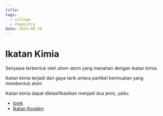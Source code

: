 ```yaml
---
title: 
tags: 
  - college
  - chemistry
date: 2024-09-10
---
```


# Ikatan Kimia

Senyawa terbentuk oleh atom-atom yang menahan dengan ikatan kimia.

Ikatan kimia terjadi dari gaya tarik antara partikel bermuatan yang membentuk atom

Ikatan kimia dapat diklasifikasikan menjadi dua jenis, yaitu:

- [Ionik](Ikatan%20Ionik.md)
- [Ikatan Kovalen](Ikatan%20Kovalen.md)
